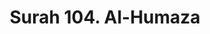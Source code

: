 ---
title       : "Surah 104. Al-Humaza"
DATE        : 7/25/2018 9:18:18 AM
draft       : false
TYPE        : "quran"
layout      : "surah"
BookCode    : "ARB"
SurahNumber : "104"
TotalAyah   : "9"
---